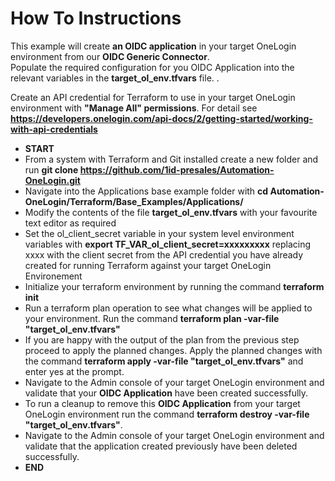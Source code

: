 # How To Instructions

This example will create **an OIDC application** in your target OneLogin environment from our **OIDC Generic Connector**. <br>
Populate the required configuration for you OIDC Application into the relevant variables in the **target_ol_env.tfvars** file. .

Create an API credential for Terraform to use in your target OneLogin environment with **"Manage All" permissions**. For detail see **https://developers.onelogin.com/api-docs/2/getting-started/working-with-api-credentials** 

- **START**
- From a system with Terraform and Git installed create a new folder and run **git clone https://github.com/1id-presales/Automation-OneLogin.git**
- Navigate into the Applications base example folder with **cd Automation-OneLogin/Terraform/Base_Examples/Applications/**
- Modify the contents of the file **target_ol_env.tfvars** with your favourite text editor as required
- Set the ol_client_secret variable in your system level environment variables with **export TF_VAR_ol_client_secret=xxxxxxxxx** replacing xxxx with the client secret from the API credential you have already created for running Terraform against your target OneLogin Environement
- Initialize your terraform environment by running the command **terraform init**
- Run a terraform plan operation to see what changes will be applied to your environment. Run the command **terraform plan -var-file "target_ol_env.tfvars"**
- If you are happy with the output of the plan from the previous step proceed to apply the planned changes. Apply the planned changes with the command **terraform apply -var-file "target_ol_env.tfvars"** and enter yes at the prompt.
- Navigate to the Admin console of your target OneLogin environment and validate that your **OIDC Application** have been created successfully.
- To run a cleanup to remove this **OIDC Application** from your target OneLogin environment run the command **terraform destroy -var-file "target_ol_env.tfvars"**.
- Navigate to the Admin console of your target OneLogin environment and validate that the application created previously have been deleted successfully.
- **END**
